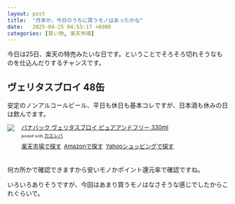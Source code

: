 ```yaml
---
layout: post
title:  "月末か、今日のうちに買うモノはあったかな"
date:   2025-04-25 04:55:17 +0900
categories: [買い物, 楽天市場]
---
```

今日は25日、楽天の特売みたいな日です。ということでそろそろ切れそうなものを仕込んだりするチャンスです。

<!--more-->

## ヴェリタスブロイ 48缶

安定のノンアルコールビール、平日も休日も基本コレですが、日本酒も休みの日は飲んでます。

<div class="kaerebalink-box" style="text-align:left;padding-bottom:20px;font-size:small;zoom: 1;overflow: hidden;"><div class="kaerebalink-image" style="float:left;margin:0 15px 10px 0;"><a href="//af.moshimo.com/af/c/click?a_id=920706&p_id=54&pc_id=54&pl_id=616&s_v=b5Rz2P0601xu&url=https%3A%2F%2Fproduct.rakuten.co.jp%2Fproduct%2F-%2Ffb5d7e3752ee3f17909052d8b49d059f%2F%3Frafcid%3Dwsc_i_ps_1087413314923222742" target="_blank" ><img src="https://thumbnail.image.rakuten.co.jp/ran/img/1001/0004/519/723/001/387/10010004519723001387_1.jpg?_ex=64x64" style="border: none;" /></a><img src="//i.moshimo.com/af/i/impression?a_id=920706&p_id=54&pc_id=54&pl_id=616" width="1" height="1" style="border:none;"></div><div class="kaerebalink-info" style="line-height:120%;zoom: 1;overflow: hidden;"><div class="kaerebalink-name" style="margin-bottom:10px;line-height:120%"><a href="//af.moshimo.com/af/c/click?a_id=920706&p_id=54&pc_id=54&pl_id=616&s_v=b5Rz2P0601xu&url=https%3A%2F%2Fproduct.rakuten.co.jp%2Fproduct%2F-%2Ffb5d7e3752ee3f17909052d8b49d059f%2F%3Frafcid%3Dwsc_i_ps_1087413314923222742" target="_blank" >パナバック ヴェリタスブロイ ピュアアンドフリー 330ml</a><img src="//i.moshimo.com/af/i/impression?a_id=920706&p_id=54&pc_id=54&pl_id=616" width="1" height="1" style="border:none;"><div class="kaerebalink-powered-date" style="font-size:8pt;margin-top:5px;font-family:verdana;line-height:120%">posted with <a href="https://kaereba.com" rel="nofollow" target="_blank">カエレバ</a></div></div><div class="kaerebalink-detail" style="margin-bottom:5px;"></div><div class="kaerebalink-link1" style="margin-top:10px;"><div class="shoplinkrakuten" style="display:inline;margin-right:5px"><a href="//af.moshimo.com/af/c/click?a_id=920706&p_id=54&pc_id=54&pl_id=616&s_v=b5Rz2P0601xu&url=https%3A%2F%2Fproduct.rakuten.co.jp%2Fproduct%2F-%2Ffb5d7e3752ee3f17909052d8b49d059f%2F%3Frafcid%3Dwsc_i_ps_1087413314923222742" target="_blank" >楽天市場で探す</a><img src="//i.moshimo.com/af/i/impression?a_id=920706&p_id=54&pc_id=54&pl_id=616" width="1" height="1" style="border:none;"></div><div class="shoplinkamazon" style="display:inline;margin-right:5px"><a href="//af.moshimo.com/af/c/click?a_id=920708&p_id=170&pc_id=185&pl_id=4062&s_v=b5Rz2P0601xu&url=https%3A%2F%2Fwww.amazon.co.jp%2Fgp%2Fsearch%3Fkeywords%3D%25E3%2583%2591%25E3%2583%258A%25E3%2583%2590%25E3%2583%2583%25E3%2582%25AF%2520%25E3%2583%25B4%25E3%2582%25A7%25E3%2583%25AA%25E3%2582%25BF%25E3%2582%25B9%25E3%2583%2596%25E3%2583%25AD%25E3%2582%25A4%2520%25E3%2583%2594%25E3%2583%25A5%25E3%2582%25A2%25E3%2582%25A2%25E3%2583%25B3%25E3%2583%2589%25E3%2583%2595%25E3%2583%25AA%25E3%2583%25BC%252048%25E7%25BC%25B6%26__mk_ja_JP%3D%25E3%2582%25AB%25E3%2582%25BF%25E3%2582%25AB%25E3%2583%258A" target="_blank" >Amazonで探す</a><img src="//i.moshimo.com/af/i/impression?a_id=920708&p_id=170&pc_id=185&pl_id=4062" width="1" height="1" style="border:none;"></div><div class="shoplinkyahoo" style="display:inline;margin-right:5px"><a href="//af.moshimo.com/af/c/click?a_id=4986064&p_id=1225&pc_id=1925&pl_id=18502&s_v=b5Rz2P0601xu&url=http%3A%2F%2Fsearch.shopping.yahoo.co.jp%2Fsearch%3Fp%3D%25E3%2583%2591%25E3%2583%258A%25E3%2583%2590%25E3%2583%2583%25E3%2582%25AF%2520%25E3%2583%25B4%25E3%2582%25A7%25E3%2583%25AA%25E3%2582%25BF%25E3%2582%25B9%25E3%2583%2596%25E3%2583%25AD%25E3%2582%25A4%2520%25E3%2583%2594%25E3%2583%25A5%25E3%2582%25A2%25E3%2582%25A2%25E3%2583%25B3%25E3%2583%2589%25E3%2583%2595%25E3%2583%25AA%25E3%2583%25BC%252048%25E7%25BC%25B6" target="_blank" >Yahooショッピングで探す</a><img src="//i.moshimo.com/af/i/impression?a_id=4986064&p_id=1225&pc_id=1925&pl_id=18502" width="1" height="1" style="border:none;"></div></div></div><div class="booklink-footer" style="clear: left"></div></div>

何カ所かで確認できますから安いモノかポイント還元率で確認ですね。

いろいろありそうですが、今回はあまり買うモノはなさそうな感じでしたからこれぐらいで。